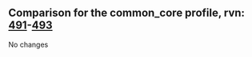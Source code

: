 ## Comparison for the common_core profile, rvn: [491](https://github.com/PRO100KatYT/FortniteProfileRevisions/tree/main/profiles/common_core/491%20common_core.json)-[493](https://github.com/PRO100KatYT/FortniteProfileRevisions/tree/main/profiles/common_core/493%20common_core.json)

No changes
